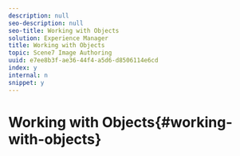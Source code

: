 ```yaml
---
description: null
seo-description: null
seo-title: Working with Objects
solution: Experience Manager
title: Working with Objects
topic: Scene7 Image Authoring
uuid: e7ee8b3f-ae36-44f4-a5d6-d8506114e6cd
index: y
internal: n
snippet: y
---
```


# Working with Objects{#working-with-objects}

